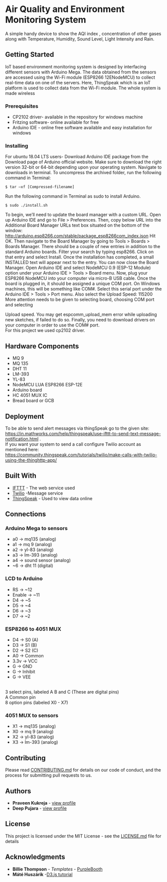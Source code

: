 # Air Quality and Environment Monitoring System
A simple handy device to show the AQI index , concentration of other gases along with Temperature, Humidity, Sound Level, Light Intensity and Rain.

## Getting Started
IoT based environment monitoring system is designed by interfacing different sensors with Arduino Mega. The data obtained from the sensors are accessed using the Wi-Fi module (ESP8266 12ENodeMCU) to collect real-time data on one of the servers. Here, ThingSpeak which is an IoT platform is used to collect data from the Wi-Fi module. The whole system is made wireless 


### Prerequisites

* CP2102 driver- available in the repository for windows machine
* Fritzing software- online available for free
* Arduino IDE - online free software available and easy installation for windows 

### Installing

For ubuntu 18.04 LTS users-
Download Arduino IDE package from the Download page of Arduino official website. Make sure to download the right version 32-bit or 64-bit depending upon your operating system.
Navigate to downloads in terminal.
To uncompress the archived folder, run the following command in Terminal:

```
$ tar –xf [Compressed-filename]
```
Run the following command in Terminal as sudo to install Arduino.

```
$ sudo ./install.sh
```
To begin, we’ll need to update the board manager with a custom URL. Open up Arduino IDE and go to File > Preferences. Then, copy below URL into the Additional Board Manager URLs text box situated on the bottom of the window:
http://arduino.esp8266.com/stable/package_esp8266com_index.json
Hit OK. Then navigate to the Board Manager by going to Tools > Boards > Boards Manager. There should be a couple of new entries in addition to the standard Arduino boards. Filter your search by typing esp8266. Click on that entry and select Install. 
Once the installation has completed, a small INSTALLED text will appear next to the entry. You can now close the Board Manager.
Open Arduino IDE and select NodeMCU 0.9 (ESP-12 Module) option under your Arduino IDE > Tools > Board menu.
Now, plug your ESP8266 NodeMCU into your computer via micro-B USB cable. Once the board is plugged in, it should be assigned a unique COM port. On Windows machines, this will be something like COM#. Select this serial port under the Arduino IDE > Tools > Port menu. Also select the Upload Speed: 115200
More attention needs to be given to selecting board, choosing COM port and selecting 

Upload speed. You may get espcomm_upload_mem error while uploading new sketches, if failed to do so.
Finally, you need to download drivers on your computer in order to use the COM# port.   
For this project we used cp2102 driver.

## Hardware Components

* MQ 9
* MQ 135
* DHT 11
* LM-393
* YL-83
* NodeMCU LUA ESP8266 ESP-12E
* Arduino board
* HC 4051 MUX IC
* Bread board or GCB


## Deployment

To be able to send alert messages via thingSpeak go to the given site:
<br/>
https://in.mathworks.com/help/thingspeak/use-ifttt-to-send-text-message-notification.html .
<br/>
If you want your system to send a call configure Twilio account as mentioned here:
<br/>
https://community.thingspeak.com/tutorials/twilio/make-calls-with-twilio-using-the-thinghttp-app/


## Built With

* [IFTTT](https://ifttt.com/) - The web service used
* [Twilio](https://www.twilio.com/) -Message service
* [ThingSpeak](https://thingspeak.com/) - Used to view data online

## Connections

### Arduino Mega to sensors
* a0 -> mq135 (analog)
* a1 -> mq 9  (analog)
* a2 -> yl-83 (analog)
* a3 -> lm-393 (analog)
* a4 -> sound sensor (analog)
* ~6 -> dht 11 (digital)

### LCD to Arduino

* RS -> ~12
* Enable -> ~11 
* D4 -> ~5
* D5 -> ~4
* D6 -> ~3
* D7 -> ~2


### ESP8266 to 4051 MUX

* D4 -> S0 (A)
* D3 -> S1 (B)
* D2 -> S2 (C)
* A0 -> Common
* 3.3v -> VCC
* G -> GND
* G -> Inhibit
* G -> VEE

<br/>
3 select pins, labeled A B and C (These are digital pins)
<br/>
A Common pin
<br/>
8 option pins (labeled X0 - X7)

### 4051 MUX to sensors

* X1 -> mq135 (analog)
* X0 -> mq 9  (analog)
* X2 -> yl-83 (analog)
* X3 -> lm-393 (analog)

## Contributing

Please read [CONTRIBUTING.md](https://www.github.com/praveen027) for details on our code of conduct, and the process for submitting pull requests to us.

## Authors

* **Praveen Kukreja** - [view profile](https://github.com/praveen027)
* **Deep Pujara** - [view profile](https://github.com/deeppujara)

## License

This project is licensed under the MIT License - see the [LICENSE.md](LICENSE.md) file for details

## Acknowledgments

* **Billie Thompson** - *Templates* - [PurpleBooth](https://github.com/PurpleBooth)
* **Máté Huszárik** -[D3.js tutorial](https://blog.risingstack.com/tutorial-d3-js-calendar-heatmap/)

